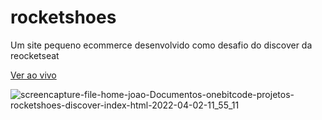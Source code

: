 # rocketshoes

Um site pequeno ecommerce desenvolvido como desafio do discover da reocketseat

<a href="https://joaomaiaa.github.io/rocketshoes/">Ver ao vivo</a>

![screencapture-file-home-joao-Documentos-onebitcode-projetos-rocketshoes-discover-index-html-2022-04-02-11_55_11](https://user-images.githubusercontent.com/75868950/161388982-a449f0b4-f9c4-43d0-b560-3ab54aeb74ed.jpg)

